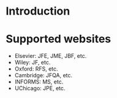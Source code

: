 # Introduction

# Supported websites

* Elsevier: JFE, JME, JBF, etc.
* Wiley: JF, etc.
* Oxford: RFS, etc.
* Cambridge: JFQA, etc.
* INFORMS: MS, etc.
* UChicago: JPE, etc.